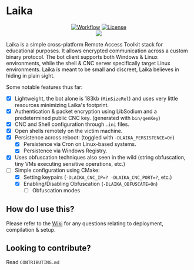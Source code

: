 # Laika

<p align="center">
    <a href="https://github.com/CPunch/Laika/actions/workflows/check-build.yaml"><img src="https://github.com/CPunch/Laika/actions/workflows/check-build.yaml/badge.svg?branch=main" alt="Workflow"></a>
    <a href="https://github.com/CPunch/Laika/blob/main/LICENSE.md"><img src="https://img.shields.io/github/license/CPunch/Laika" alt="License"></a>
    <br>
    <a href="https://asciinema.org/a/499508" target="_blank"><img src="https://asciinema.org/a/499508.svg" /></a>
</p>

Laika is a simple cross-platform Remote Access Toolkit stack for educational purposes. It allows encrypted communication across a custom binary protocol. The bot client supports both Windows & Linux environments, while the shell & CNC server specifically target Linux environments. Laika is meant to be small and discreet, Laika believes in hiding in plain sight.

Some notable features thus far:
- [X] Lightweight, the bot alone is 183kb (`MinSizeRel`) and uses very little resources minimizing Laika's footprint.
- [X] Authentication & packet encryption using LibSodium and a predetermined public CNC key. (generated with `bin/genKey`)
- [X] CNC and Shell configuration through `.ini` files.
- [X] Open shells remotely on the victim machine.
- [X] Persistence across reboot: (toggled with `-DLAIKA_PERSISTENCE=On`)
    - [X] Persistence via Cron on Linux-based systems.
    - [X] Persistence via Windows Registry.
- [X] Uses obfuscation techniques also seen in the wild (string obfuscation, tiny VMs executing sensitive operations, etc.)
- [ ] Simple configuration using CMake:
    - [X] Setting keypairs (`-DLAIKA_CNC_IP=? -DLAIKA_CNC_PORT=?`, etc.)
    - [X] Enabling/Disabling Obfuscation (`-DLAIKA_OBFUSCATE=On`)
        - [ ] Obfuscation modes

## How do I use this?

Please refer to the [Wiki](https://github.com/CPunch/Laika/wiki) for any questions relating to deployment, compilation & setup.

## Looking to contribute?

Read `CONTRIBUTING.md`
